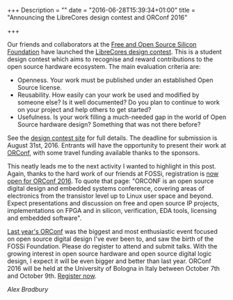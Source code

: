 +++
Description = ""
date = "2016-06-28T15:39:34+01:00"
title = "Announcing the LibreCores design contest and ORConf 2016"

+++

Our friends and collaborators at the [Free and Open Source Silicon 
Foundation](http://fossi-foundation.org/) have launched the [LibreCores design 
contest](http://librecores.org/designcontest). This is a student design 
contest which aims to recognise and reward contributions to the open source 
hardware ecosystem. The main evaluation criteria are:

* Openness. Your work must be published under an established Open Source
license.
* Reusability. How easily can your work be used and modified by someone else?
Is it well documented? Do you plan to continue to work on your project and help
others to get started?
* Usefulness. Is your work filling a much-needed gap in the world of Open
Source hardware design? Something that was not there before?

See the [design contest site](http://librecores.org/designcontest) for full 
details. The deadline for submission is August 31st, 2016. Entrants will have 
the opportunity to present their work at [ORConf](http://openrisc.io/orconf/), 
with some travel funding available thanks to the sponsors.

This neatly leads me to the next activity I wanted to highlight in this post.
Again, thanks to the hard work of our friends at FOSSi, registration is [now 
open for ORConf 2016](http://openrisc.io/orconf/). To quote that page: "ORCONF 
is an open source digital design and embedded systems conference, covering 
areas of electronics from the transistor level up to Linux user space and 
beyond.  Expect presentations and discussion on free and open source IP 
projects, implementations on FPGA and in silicon, verification, EDA tools, 
licensing and embedded software".

[Last year's ORConf](http://openrisc.io/orconf/2015/) was the biggest and most 
enthusiastic event focused on open source digital design I've ever been to, 
and saw the birth of the FOSSi Foundation. Please do register to attend and 
submit talks. With the growing interest in open source hardware and open 
source digital logic design, I expect it will be even bigger and better than 
last year. ORConf 2016 will be held at the University of Bologna in Italy 
between October 7th and October 9th. [Register 
now](http://openrisc.io/orconf/).

_Alex Bradbury_
